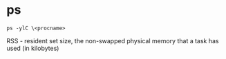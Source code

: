 ps
==




`ps -ylC \<procname>`  


RSS - resident set size, the non-swapped physical memory that a task has used (in kilobytes)
